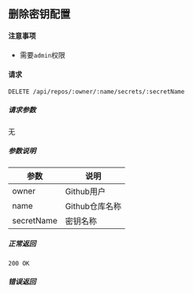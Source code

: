 ## 删除密钥配置

#### 注意事项

- 需要`admin`权限

#### 请求

```
DELETE /api/repos/:owner/:name/secrets/:secretName
```

##### 请求参数

无

##### 参数说明

|参数|说明|
|---|---|
|owner|Github用户|
|name|Github仓库名称|
|secretName|密钥名称|

##### 正常返回

```
200 OK
```

##### 错误返回
